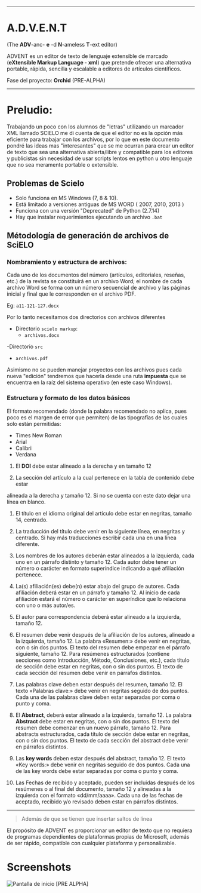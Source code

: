 ------------------------------------------------------------------------

A.D.V.E.N.T
===========

(The **ADV**-anc- **e** -d **N**-ameless **T**-ext editor)

ADVENT es un editor de texto de lenguaje extensible de marcado
(**eXtensible Markup Language - xml**) que pretende ofrecer una
alternativa portable, rápida, sencilla y escalable a editores de
artículos científicos.

Fase del proyecto: **Orchid** (PRE-ALPHA)

------------------------------------------------------------------------

Preludio:
=========

Trabajando un poco con los alumnos de "letras" utilizando un marcador
XML llamado SCIELO me di cuenta de que el editor no es la opción más
eficiente para trabajar con los archivos, por lo que en este documento
pondré las ideas mas "interesantes" que se me ocurran para crear un
editor de texto que sea una alternativa abierta/libre y compatible para
los editores y publicistas sin necesidad de usar scripts lentos en
python u otro lenguaje que no sea meramente portable o extensible.

Problemas de Scielo
-------------------

-   Solo funciona en MS Windows (7, 8 & 10).
-   Está limitado a versiones antiguas de MS WORD ( 2007, 2010, 2013 )
-   Funciona con una versión "Deprecated" de Python (2.7.14)
-   Hay que instalar requerimientos ejecutando un archivo `.bat`

Métodología de generación de archivos de SciELO
-----------------------------------------------

### Nombramiento y estructura de archivos:

Cada uno de los documentos del número (artículos, editoriales, reseñas,
etc.) de la revista se constituirá en un archivo Word; el nombre de cada
archivo Word se forma con un número secuencial de archivo y las páginas
inicial y final que le corresponden en el archivo PDF.

Eg: `a11-121-127.docx`

Por lo tanto necesitamos dos directorios con archivos diferentes

-   Directorio `scielo markup`:
    -   `archivos.docx`

-Directorio `src`

-   `archivos.pdf`

Asimismo no se pueden manejar proyectos con los archivos pues cada nueva
"edición" tendremos que hacerla desde una ruta **impuesta** que se
encuentra en la raíz del sistema operativo (en este caso Windows).

### Estructura y formato de los datos básicos

El formato recomendado (donde la palabra recomendado no aplica, pues
poco es el margen de error que permiten) de las tipografías de las
cuales solo están permitidas:

-   Times New Roman
-   Arial
-   Calibri
-   Verdana

1.  El **DOI** debe estar alineado a la derecha y en tamaño 12

2.  La sección del artículo a la cual pertenece en la tabla de contenido
    debe estar

alineada a la derecha y tamaño 12. Si no se cuenta con este dato dejar
una línea en blanco.

1.  El título en el idioma original del artículo debe estar en negritas,
    tamaño 14, centrado.

2.  La traducción del título debe venir en la siguiente línea, en
    negritas y centrado. Si hay más traducciones escribir cada una en
    una línea diferente.

3.  Los nombres de los autores deberán estar alineados a la izquierda,
    cada uno en un párrafo distinto y tamaño 12. Cada autor debe tener
    un número o carácter en formato superíndice indicando a qué
    afiliación pertenece.

4.  La(s) afiliación(es) debe(n) estar abajo del grupo de autores. Cada
    afiliación deberá estar en un párrafo y tamaño 12. Al inicio de cada
    afiliación estará el número o carácter en superíndice que lo
    relaciona con uno o más autor/es.

5.  El autor para correspondencia deberá estar alineado a la izquierda,
    tamaño 12.

6.  El resumen debe venir después de la afiliación de los autores,
    alineado a la izquierda, tamaño 12. La palabra «Resumen:» debe venir
    en negritas, con o sin dos puntos. El texto del resumen debe empezar
    en el párrafo siguiente, tamaño 12. Para resúmenes estructurados
    (contiene secciones como Introducción, Método, Conclusiones, etc.),
    cada título de sección debe estar en negritas, con o sin dos puntos.
    El texto de cada sección del resumen debe venir en párrafos
    distintos.

7.  Las palabras clave deben estar después del resumen, tamaño 12. El
    texto «Palabras clave:» debe venir en negritas seguido de dos
    puntos. Cada una de las palabras clave deben estar separadas por
    coma o punto y coma.

8.  El **Abstract**, deberá estar alineado a la izquierda, tamaño 12. La
    palabra **Abstract** debe estar en negritas, con o sin dos puntos.
    El texto del resumen debe comenzar en un nuevo párrafo, tamaño 12.
    Para abstracts estructurados, cada título de sección debe estar en
    negritas, con o sin dos puntos. El texto de cada sección del
    abstract debe venir en párrafos distintos.

9.  Las **key words** deben estar después del abstract, tamaño 12. El
    texto «Key words:» debe venir en negritas seguido de dos puntos.
    Cada una de las key words debe estar separadas por coma o punto y
    coma.

10. Las Fechas de recibido y aceptado, pueden ser incluidas después de
    los resúmenes o al final del documento, tamaño 12 y alineadas a la
    izquierda con el formato «dd/mm/aaaa». Cada una de las fechas de
    aceptado, recibido y/o revisado deben estar en párrafos distintos.

------------------------------------------------------------------------

> Además de que se tienen que insertar saltos de línea

El propósito de ADVENT es proporcionar un editor de texto que no
requiera de programas dependientes de plataformas propias de Microsoft,
además de ser rápido, compatible con cualquier plataforma y
personalizable.

Screenshots
===========

![Pantalla de inicio \[PRE
ALPHA\]](./docs/screenshots/MainWindow.png "MainWindow")
